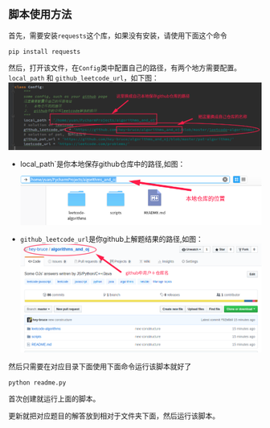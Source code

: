 ## 脚本使用方法
首先，需要安装`requests`这个库，如果没有安装，请使用下面这个命令
```
pip install requests
```
然后，打开该文件，在`Config`类中配置自己的路径，有两个地方需要配置。
`local_path` 和 `github_leetcode_url`，如下图：
![](1.png)




- local_path`是你本地保存github仓库中的路径,如图：

  ![](2.png)






- `github_leetcode_url`是你github上解题结果的路径,如图：
  ![](3.png)


然后只需要在对应目录下面使用下面命令运行该脚本就好了
```
python readme.py
```

首次创建就运行上面的脚本。

更新就把对应题目的解答放到相对于文件夹下面，然后运行该脚本。
